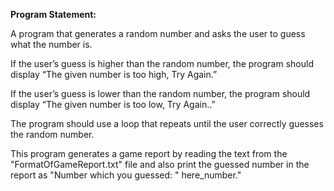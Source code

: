 **Program Statement:**

A program that generates a random number and asks the user to guess what the number is.

If the user’s guess is higher than the random number, the program should display “The given number is too high, Try Again.” 

If the user’s guess is lower than the random number, the program should display “The given number is too low, Try Again..”

The program should use a loop that repeats until the user correctly guesses the random number. 

This program generates a game report by reading the text from the "FormatOfGameReport.txt" file and also print the guessed number in the report as "Number which you guessed: " here_number."


